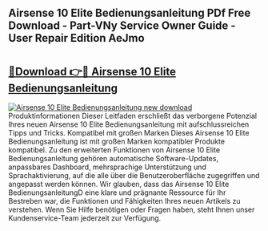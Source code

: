 ## Airsense 10 Elite Bedienungsanleitung PDf Free Download - Part-VNy Service Owner Guide - User Repair Edition AeJmo

# <h2><a href="http://df4t48l.blite.top/?on=Airsense+10+Elite+Bedienungsanleitung">🔗Download 👉🔴 Airsense 10 Elite Bedienungsanleitung</a></h2>

[![Airsense 10 Elite Bedienungsanleitung new download](https://i.imgur.com/lujVjoI.png)](http://df4t48l.blite.top/?on=Airsense+10+Elite+Bedienungsanleitung)
Produktinformationen Dieser Leitfaden erschließt das verborgene Potenzial Ihres neuen Airsense 10 Elite Bedienungsanleitung mit aufschlussreichen Tipps und Tricks. Kompatibel mit großen Marken Dieses Airsense 10 Elite Bedienungsanleitung ist mit großen Marken kompatibler Produkte kompatibel. Zu den erweiterten Funktionen von Airsense 10 Elite Bedienungsanleitung gehören automatische Software-Updates, anpassbares Dashboard, mehrsprachige Unterstützung und Sprachaktivierung, auf die alle über die Benutzeroberfläche zugegriffen und angepasst werden können. Wir glauben, dass das Airsense 10 Elite BedienungsanleitungD eine klare und prägnante Ressource für Ihr Bestreben war, die Funktionen und Fähigkeiten Ihres neuen Artikels zu verstehen. Wenn Sie Hilfe benötigen oder Fragen haben, steht Ihnen unser Kundenservice-Team jederzeit zur Verfügung.
